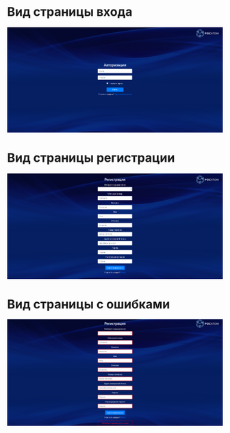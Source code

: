 # Вид страницы входа
![alt text](https://github.com/DrPoseidon/hack_rosatom/blob/master/screens/index.png)
# Вид страницы регистрации
![alt text](https://github.com/DrPoseidon/hack_rosatom/blob/master/screens/signup.png)
# Вид страницы с ошибками
![alt text](https://github.com/DrPoseidon/hack_rosatom/blob/master/screens/signup_error.png)
